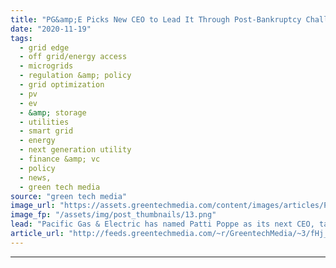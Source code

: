 ```yaml
---
title: "PG&amp;E Picks New CEO to Lead It Through Post-Bankruptcy Challenges"
date: "2020-11-19"
tags: 
  - grid edge
  - off grid/energy access
  - microgrids
  - regulation &amp; policy
  - grid optimization
  - pv
  - ev
  - &amp; storage
  - utilities
  - smart grid
  - energy
  - next generation utility
  - finance &amp; vc
  - policy
  - news,
  - green tech media
source: "green tech media"
image_url: "https://assets.greentechmedia.com/content/images/articles/Patti_Poppe_XL.jpeg"
image_fp: "/assets/img/post_thumbnails/13.png"
lead: "Pacific Gas & Electric has named Patti Poppe as its next CEO, tapping the longtime Michigan utility executive to help restore public confidence in its ability to safely operate its Northern California grid and rebuild investors’ trust in its post-ban ..."
article_url: "http://feeds.greentechmedia.com/~r/GreentechMedia/~3/fHj_ncAzUG4/pge-picks-new-ceo-to-lead-it-through-post-bankruptcy-challenges"
---
```


---
